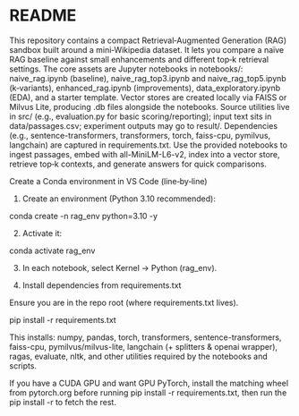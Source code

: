 # README

This repository contains a compact Retrieval‑Augmented Generation (RAG) sandbox built around a mini‑Wikipedia dataset. It lets you compare a naïve RAG baseline against small enhancements and different top‑k retrieval settings. The core assets are Jupyter notebooks in notebooks/: naive\_rag.ipynb (baseline), naive\_rag\_top3.ipynb and naive\_rag\_top5.ipynb (k‑variants), enhanced\_rag.ipynb (improvements), data\_exploratory.ipynb (EDA), and a starter template. Vector stores are created locally via FAISS or Milvus Lite, producing .db files alongside the notebooks. Source utilities live in src/ (e.g., evaluation.py for basic scoring/reporting); input text sits in data/passages.csv; experiment outputs may go to result/. Dependencies (e.g., sentence-transformers, transformers, torch, faiss-cpu, pymilvus, langchain) are captured in requirements.txt. Use the provided notebooks to ingest passages, embed with all-MiniLM-L6-v2, index into a vector store, retrieve top‑k contexts, and generate answers for quick comparisons.

Create a Conda environment in VS Code (line‑by‑line)

1. Create an environment (Python 3.10 recommended):

conda create \-n rag\_env python=3.10 \-y

2. Activate it:

conda activate rag\_env

3. In each notebook, select Kernel \-\> Python (rag\_env).  
     
4. Install dependencies from requirements.txt

Ensure you are in the repo root (where requirements.txt lives).

pip install \-r requirements.txt

This installs: numpy, pandas, torch, transformers, sentence-transformers, faiss-cpu, pymilvus/milvus-lite, langchain (+ splitters & openai wrapper), ragas, evaluate, nltk, and other utilities required by the notebooks and scripts.

If you have a CUDA GPU and want GPU PyTorch, install the matching wheel from pytorch.org before running pip install \-r requirements.txt, then run the pip install \-r to fetch the rest.

